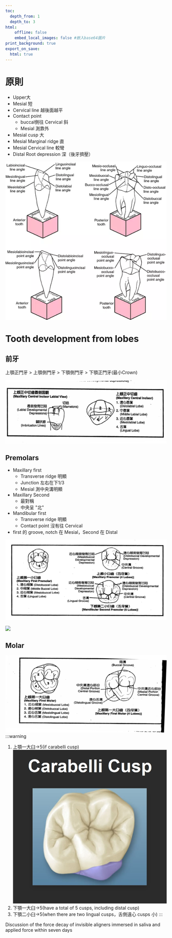```yaml
---
toc:
  depth_from: 1
  depth_to: 3
html:
    offline: false
    embed_local_images: false #嵌入base64圖片
print_background: true
export_on_save:
  html: true
---
```

# 原則
- Upper大
- Mesial 短
- Cervical line 越後面越平
- Contact point 
  - buccal側往 Cervical 斜
  - Mesial 測靠外
- Mesial cusp 大
- Mesial Marginal ridge 直
- Mesial Cervical line 較彎
- Distal Root depression 深（後牙擠壓）

![](paste_src/2023-02-26-14-58-21.png)

# Tooth development from lobes
## 前牙

上顎正門牙 > 上顎側門牙 > 下顎側門牙 > 下顎正門牙(最小Crown)

![](paste_src/2023-02-26-15-04-04.png)
## Premolars

- Maxillary first
  - Transverse ridge 明顯
  - Junction 左右在下1/3 
  - Mesial 測中央溝明顯
- Maxillary Second
  - 最對稱
  - 中央呈 "北"
- Mandibular first
  - Transverse ridge 明顯
  - Contact point 沒有往 Cervical
- first 的 groove, notch 在 Mesial，Second 在 Distal



![](paste_src/2023-02-26-15-08-57.png)

![](paste_src/2023-03-15-10-52-51.png)
## Molar
![](paste_src/2023-02-26-15-25-23.png)
:::warning

1. 上顎一大臼→5(if carabelli cusp)
   ![](paste_src/2023-02-26-15-24-08.png)
2. 下顎一大臼→5(have a total of 5 cusps, including distal cusp)
3. 下顎二小臼→5(when there are two lingual cusps，舌側遠心 cusps 小)
:::


Discussion of the force decay of invisible aligners immersed in saliva and applied force within seven days
